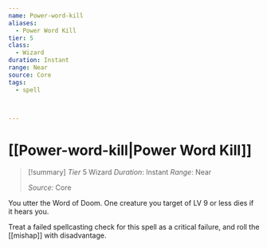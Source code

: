 ```yaml
---
name: Power-word-kill
aliases:
  - Power Word Kill
tier: 5
class:
  - Wizard
duration: Instant
range: Near
source: Core
tags:
  - spell



---
```

# [[Power-word-kill|Power Word Kill]]

>[!summary]
> *Tier* 5
> Wizard
> *Duration*: Instant
> *Range*: Near
> 
> *Source:* Core

You utter the Word of Doom. One creature you target of LV 9 or less dies if it hears you. 

Treat a failed spellcasting check for this spell as a critical failure, and roll the [[mishap]] with disadvantage.



